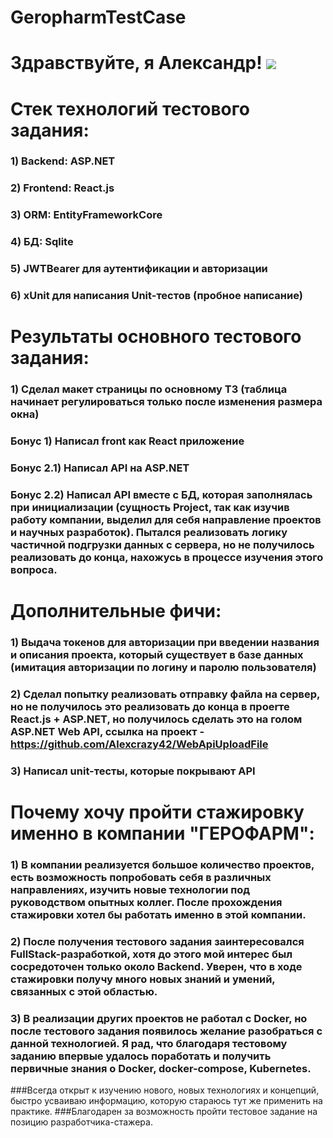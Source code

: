 # GeropharmTestCase
# Здравствуйте, я Александр! ![](https://github.com/blackcater/blackcater/raw/main/images/Hi.gif) 
# Стек технологий тестового задания:
### 1) Backend: ASP.NET
### 2) Frontend: React.js
### 3) ORM: EntityFrameworkCore
### 4) БД: Sqlite
### 5) JWTBearer для аутентификации и авторизации
### 6) xUnit для написания Unit-тестов (пробное написание)

# Результаты основного тестового задания: 
### 1) Сделал макет страницы по основному ТЗ (таблица начинает регулироваться только после изменения размера окна)
### Бонус 1) Написал front как React приложение
### Бонус 2.1) Написал API на ASP.NET
### Бонус 2.2) Написал API вместе с БД, которая заполнялась при инициализации (сущность Project, так как изучив работу компании, выделил для себя направление проектов и научных разработок). Пытался реализовать логику частичной подгрузки данных с сервера, но не получилось реализовать до конца, нахожусь в процессе изучения этого вопроса.

# Дополнительные фичи: 
### 1) Выдача токенов для авторизации при введении названия и описания проекта, который существует в базе данных (имитация авторизации по логину и паролю пользователя)
### 2) Сделал попытку реализовать отправку файла на сервер, но не получилось это реализовать до конца в проеrте React.js + ASP.NET, но получилось сделать это на голом ASP.NET Web API, ссылка на проект - https://github.com/Alexcrazy42/WebApiUploadFile
### 3) Написал unit-тесты, которые покрывают API


# Почему хочу пройти стажировку именно в компании "ГЕРОФАРМ":
### 1) В компании реализуется большое количество проектов, есть возможность попробовать себя в различных направлениях, изучить новые технологии под руководством опытных коллег. После прохождения стажировки хотел бы работать именно в этой компании. 
### 2) После получения тестового задания заинтересовался FullStack-разработкой, хотя до этого мой интерес был сосредоточен только около Backend. Уверен, что в ходе стажировки получу много новых знаний и умений, связанных с этой областью. 
### 3) В реализации других проектов не работал с Docker, но после тестового задания появилось желание разобраться с данной технологией. Я рад, что благодаря тестовому заданию впервые удалось поработать и получить первичные знания о Docker, docker-compose, Kubernetes.

###Всегда открыт к изучению нового, новых технологиях и концепций, быстро усваиваю информацию, которую стараюсь тут же применить на практике. 
###Благодарен за возможность пройти тестовое задание на позицию разработчика-стажера. 

